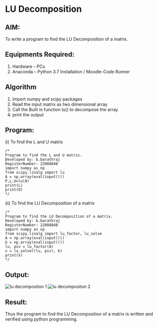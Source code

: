 # LU Decomposition 

## AIM:
To write a program to find the LU Decomposition of a matrix.

## Equipments Required:
1. Hardware – PCs
2. Anaconda – Python 3.7 Installation / Moodle-Code Runner

## Algorithm
1. Import numpy and scipy packages
2. Read the input matrix as two dimensional array
3. Call the Built in function lu() to decompose the array
4. print the output

## Program:
(i) To find the L and U matrix
```
/*
Program to find the L and U matrix.
Developed by: b.barathraj
RegisterNumber: 22008848
import numpy as np
from scipy.linalg import lu
A = np.array(eval(input()))
P,L,U=lu(A)
print(L)
print(U)
*/
```
(ii) To find the LU Decomposition of a matrix
```
/*
Program to find the LU Decomposition of a matrix.
Developed by: b.barathraj
RegisterNumber: 22008848
import numpy as np
from scipy.linalg import lu_factor, lu_solve
A = np.array(eval(input()))
b = np.array(eval(input()))
lu, piv = lu_factor(A)
x = lu_solve((lu, piv), b)
print(x)
*/
```

## Output:
![lu decompositon 1](https://user-images.githubusercontent.com/121490575/214912631-bc863b1f-1460-4c54-99ea-c62994f5d46c.png)
![lu decompositon 2 ](https://user-images.githubusercontent.com/121490575/214912690-154f27b7-1d43-4089-a6de-20f439d045a5.png)



## Result:
Thus the program to find the LU Decomposition of a matrix is written and verified using python programming.

